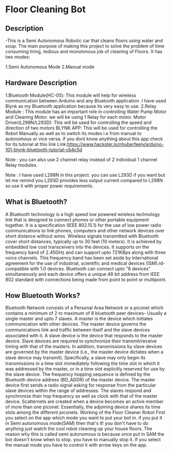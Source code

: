 # Floor Cleaning Bot

## Description 
-This is a Semi Autonomous Robotic car that cleans floors using water and soup. The main purpose of making this project to solve the problem of time consuming tiring, tedious and monotonous job of cleaning of Floors. It has two modes:

 1.Semi Autonomous Mode
 2.Manual mode

## Hardware Description
1.Bluetooth Module(HC-05): This module will help for wireless communication between Arduino and any Bluetooth application. I have used Blynk as my Bluetooth application because its very easy to use.
2.Relay Module : This module has an important role in controlling Water Pump Motor and Cleaning Motor. we will be using 1 Relay for each motor.
Motor Driver(L298N/L293D): This will be used for controlling the speed and direction of two motors
BLYNK APP: This will be used for controlling the Robot Manually as well as to switch its modes i.e from manual to autonomous or vice versa. if you dont know anything about this app check for its tutorial at this link
Link:https://www.hackster.io/nhuberfeely/arduino-101-blynk-bluetooth-tutorial-cb4c5d

Note : you can also use 2 channel relay instead of 2 individual 1 channel Relay modules.

Note : I have used L298N in this project. you can use L293D if you want but let me remind you L293D provides less output current compared to L298N so use it with proper power requirements.

## What is Bluetooth?
A Bluetooth technology is a high speed low powered wireless technology link that is designed to connect phones or other portable equipment together. It is a specification (IEEE 802.15.1) for the use of low power radio communications to link phones, computers and other network devices over short distance without wires. Wireless signals transmitted with Bluetooth cover short distances, typically up to 30 feet (10 meters).
It is achieved by embedded low cost transceivers into the devices. It supports on the frequency band of 2.45GHz and can support upto 721KBps along with three voice channels. This frequency band has been set aside by international agreement for the use of industrial, scientific and medical devices (ISM).rd-compatible with 1.0 devices.
Bluetooth can connect upto "8 devices" simultaneously and each device offers a unique 48 bit address from IEEE 802 standard with connections being made from point to point or multipoint.

## How Bluetooth Works?
Bluetooth Network consists of a Personal Area Network or a piconet which contains a minimum of 2 to maximum of 8 bluetooth peer devices- Usually a single master and upto 7 slaves.
A master is the device which initiates communication with other devices. The master device governs the communications link and trafﬁc between itself and the slave devices associated with it.
A slave device is the device that responds to the master device. Slave devices are required to synchronize their transmit/receive timing with that of the masters. In addition, transmissions by slave devices are governed by the master device (i.e., the master device dictates when a slave device may transmit). Speciﬁcally, a slave may only begin its transmissions in a time slot immediately following the time slot in which it was addressed by the master, or in a time slot explicitly reserved for use by the slave device.
The frequency hopping sequence is defined by the Bluetooth device address (BD_ADDR) of the master device. The master device first sends a radio signal asking for response from the particular slave devices within the range of addresses. The slaves respond and synchronize their hop frequency as well as clock with that of the master device.
Scatternets are created when a device becomes an active member of more than one piconet. Essentially, the adjoining device shares its time slots among the different piconets.
Working of the Floor Cleaner Robot
First you select on the app which mode you want to put your bot in. if you put it in Semi autonomous mode(SAM) then that's it! you don't have to do anything just watch the cool robot cleaning up your house floors. The reason why this is called semi autonomous is because once put in SAM the bot doesn't know when to stop. you have to manually stop it.
If you select the manual mode you have to control it with arrow keys on the app.

